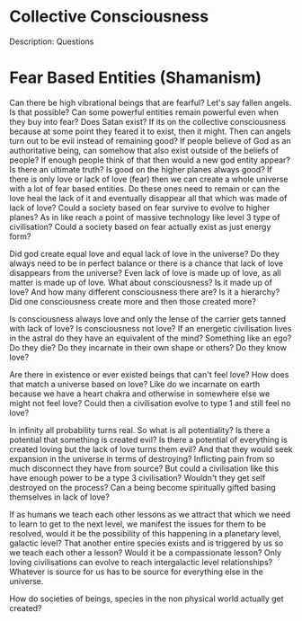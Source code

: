 # Collective Consciousness

Description: Questions

# Fear Based Entities (Shamanism)

Can there be high vibrational beings that are fearful? Let's say fallen angels. Is that possible? Can some powerful entities remain powerful even when they buy into fear? Does Satan exist? If its on the collective consciousness because at some point they feared it to exist, then it might. Then can angels turn out to be evil instead of remaining good? If people believe of God as an authoritative being, can somehow that also exist outside of the beliefs of people? If enough people think of that then would a new god entity appear? Is there an ultimate truth? Is good on the higher planes always good? If there is only love or lack of love (fear) then we can create a whole universe with a lot of fear based entities. Do these ones need to remain or can the love heal the lack of it and eventually disappear all that which was made of lack of love? Could a society based on fear survive to evolve to higher planes? As in like reach a point of massive technology like level 3 type of civilisation? Could a society based on fear actually exist as just energy form?

Did god create equal love and equal lack of love in the universe? Do they always need to be in perfect balance or there is a chance that lack of love disappears from the universe? Even lack of love is made up of love, as all matter is made up of love. What about consciousness? Is it made up of love? And how many different consciousness there are? Is it a hierarchy? Did one consciousness create more and then those created more?

Is consciousness always love and only the lense of the carrier gets tanned with lack of love? Is consciousness not love? If an energetic civilisation lives in the astral do they have an equivalent of the mind? Something like an ego? Do they die? Do they incarnate in their own shape or others? Do they know love? 

Are there in existence or ever existed  beings that can't feel love? How does that match a universe based on love? Like do we incarnate on earth because we have a heart chakra and otherwise in somewhere else we might not feel love? Could then a civilisation evolve to type 1 and still feel no love? 

In infinity all probability turns real. So what is all potentiality? Is there a potential that something is created evil? Is there a potential of everything is created loving but the lack of love turns them evil? And that they would seek expansion in the universe in terms of destroying? Inflicting pain from so much disconnect they have from source? But could a civilisation like this have enough power to be a type 3 civilisation? Wouldn't they get self destroyed on the process? Can a being become spiritually gifted basing themselves in lack of love?

If as humans we teach each other lessons as we attract that which we need to learn to get to the next level, we manifest the issues for them to be resolved, would it be the possibility of this happening in a planetary level, galactic level? That another entire species exists and is triggered by us so we teach each other a lesson? Would it be a compassionate lesson? Only loving civilisations can evolve to reach intergalactic level relationships? Whatever is source for us has to be source for everything else in the universe.

How do societies of beings, species in the non physical world actually get created?